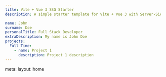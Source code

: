 ```yaml
---
title: Vite + Vue 3 SSG Starter
description: A simple starter template for Vite + Vue 3 with Server-Side Generation (SSG) support.

name: John
surname: Doe
personalTitle: Full Stack Developer
extraDescription: My name is John Doe
projects:
  Full Time:
    - name: Project 1
      description: Project 1 description
---
```


<Example :frontmatter="frontmatter"/>

<route lang="yaml">
    meta:
      layout: home
</route>
